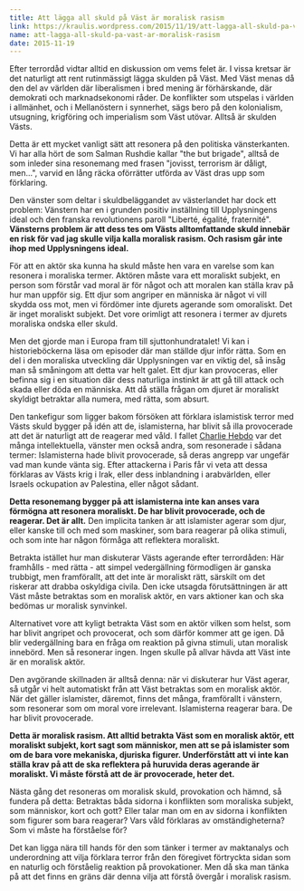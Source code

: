 ```yaml
---
title: Att lägga all skuld på Väst är moralisk rasism
link: https://kraulis.wordpress.com/2015/11/19/att-lagga-all-skuld-pa-vast-ar-moralisk-rasism/
name: att-lagga-all-skuld-pa-vast-ar-moralisk-rasism
date: 2015-11-19
---
```

Efter terrordåd vidtar alltid en diskussion om vems felet är. I vissa kretsar är det naturligt att rent rutinmässigt lägga skulden på Väst. Med Väst menas då den del av världen där liberalismen i bred mening är förhärskande, där demokrati och marknadsekonomi råder. De konflikter som utspelas i världen i allmänhet, och i Mellanöstern i synnerhet, sägs bero på den kolonialism, utsugning, krigföring och imperialism som Väst utövar. Alltså är skulden Västs.

Detta är ett mycket vanligt sätt att resonera på den politiska vänsterkanten. Vi har alla hört de som Salman Rushdie kallar "the but brigade", alltså de som inleder sina resonemang med frasen "jovisst, terrorism är dåligt, men...", varvid en lång räcka oförrätter utförda av Väst dras upp som förklaring.

Den vänster som deltar i skuldbeläggandet av västerlandet har dock ett problem: Vänstern har en i grunden positiv inställning till Upplysningens ideal och den franska revolutionens paroll "Liberté, égalité, fraternité". **Vänsterns problem är att dess tes om Västs alltomfattande skuld innebär en risk för vad jag skulle vilja kalla moralisk rasism. Och rasism går inte ihop med Upplysningens ideal.**



För att en aktör ska kunna ha skuld måste hen vara en varelse som kan resonera i moraliska termer. Aktören måste vara ett moraliskt subjekt, en person som förstår vad moral är för något och att moralen kan ställa krav på hur man uppför sig. Ett djur som angriper en människa är något vi vill skydda oss mot, men vi fördömer inte djurets agerande som omoraliskt. Det är inget moraliskt subjekt. Det vore orimligt att resonera i termer av djurets moraliska ondska eller skuld.

Men det gjorde man i Europa fram till sjuttonhundratalet! Vi kan i historieböckerna läsa om episoder där man ställde djur inför rätta. Som en del i den moraliska utveckling där Upplysningen var en viktig del, så insåg man så småningom att detta var helt galet. Ett djur kan provoceras, eller befinna sig i en situation där dess naturliga instinkt är att gå till attack och skada eller döda en människa. Att då ställa frågan om djuret är moraliskt skyldigt betraktar alla numera, med rätta, som absurt.

Den tankefigur som ligger bakom försöken att förklara islamistisk terror med Västs skuld bygger på idén att de, islamisterna, har blivit så illa provocerade att det är naturligt att de reagerar med våld. I fallet [Charlie Hebdo](/posts/) var det många intellektuella, vänster men också andra, som resonerade i sådana termer: Islamisterna hade blivit provocerade, så deras angrepp var ungefär vad man kunde vänta sig. Efter attackerna i Paris får vi veta att dessa förklaras av Västs krig i Irak, eller dess inblandning i arabvärlden, eller Israels ockupation av Palestina, eller något sådant.

**Detta resonemang bygger på att islamisterna inte kan anses vara förmögna att resonera moraliskt. De har blivit provocerade, och de reagerar. Det är allt.** Den implicita tanken är att islamister agerar som djur, eller kanske till och med som maskiner, som bara reagerar på olika stimuli, och som inte har någon förmåga att reflektera moraliskt.

Betrakta istället hur man diskuterar Västs agerande efter terrordåden: Här framhålls - med rätta - att simpel vedergällning förmodligen är ganska trubbigt, men framförallt, att det inte är moraliskt rätt, särskilt om det riskerar att drabba oskyldiga civila. Den icke utsagda förutsättningen är att Väst måste betraktas som en moralisk aktör, en vars aktioner kan och ska bedömas ur moralisk synvinkel.

Alternativet vore att kyligt betrakta Väst som en aktör vilken som helst, som har blivit angripet och provocerat, och som därför kommer att ge igen. Då blir vedergällning bara en fråga om reaktion på givna stimuli, utan moralisk innebörd. Men så resonerar ingen. Ingen skulle på allvar hävda att Väst inte är en moralisk aktör.

Den avgörande skillnaden är alltså denna: när vi diskuterar hur Väst agerar, så utgår vi helt automatiskt från att Väst betraktas som en moralisk aktör. När det gäller islamister, däremot, finns det många, framförallt i vänstern, som resonerar som om moral vore irrelevant. Islamisterna reagerar bara. De har blivit provocerade.

**Detta är moralisk rasism. Att alltid betrakta Väst som en moralisk aktör, ett moraliskt subjekt, kort sagt som människor, men att se på islamister som om de bara vore mekaniska, djuriska figurer. Underförstått att vi inte kan ställa krav på att de ska reflektera på huruvida deras agerande är moraliskt. Vi måste förstå att de är provocerade, heter det.**

Nästa gång det resoneras om moralisk skuld, provokation och hämnd, så fundera på detta: Betraktas båda sidorna i konflikten som moraliska subjekt, som människor, kort och gott? Eller talar man om en av sidorna i konflikten som figurer som bara reagerar? Vars våld förklaras av omständigheterna? Som vi måste ha förståelse för?

Det kan ligga nära till hands för den som tänker i termer av maktanalys och underordning att vilja förklara terror från den föregivet förtryckta sidan som en naturlig och förståelig reaktion på provokationer. Men då ska man tänka på att det finns en gräns där denna vilja att förstå övergår i moralisk rasism.

